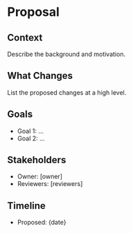 # Proposal

## Context

Describe the background and motivation.

## What Changes

List the proposed changes at a high level.

## Goals

- Goal 1: ...
- Goal 2: ...

## Stakeholders

- Owner: [owner]
- Reviewers: [reviewers]

## Timeline

- Proposed: {date}
